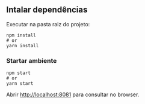 ## Intalar dependências

Executar na pasta raiz do projeto:

```
npm install
# or
yarn install
```

### Startar ambiente

```
npm start
# or
yarn start
```

Abrir [http://localhost:8081](http://localhost:8081) para consultar no browser.
